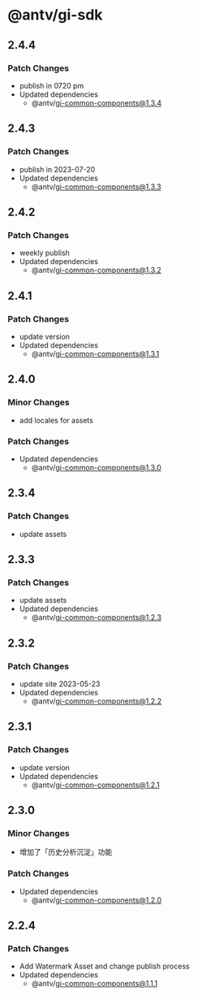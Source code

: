 # @antv/gi-sdk

## 2.4.4

### Patch Changes

- publish in 0720 pm
- Updated dependencies
  - @antv/gi-common-components@1.3.4

## 2.4.3

### Patch Changes

- publish in 2023-07-20
- Updated dependencies
  - @antv/gi-common-components@1.3.3

## 2.4.2

### Patch Changes

- weekly publish
- Updated dependencies
  - @antv/gi-common-components@1.3.2

## 2.4.1

### Patch Changes

- update version
- Updated dependencies
  - @antv/gi-common-components@1.3.1

## 2.4.0

### Minor Changes

- add locales for assets

### Patch Changes

- Updated dependencies
  - @antv/gi-common-components@1.3.0

## 2.3.4

### Patch Changes

- update assets

## 2.3.3

### Patch Changes

- update assets
- Updated dependencies
  - @antv/gi-common-components@1.2.3

## 2.3.2

### Patch Changes

- update site 2023-05-23
- Updated dependencies
  - @antv/gi-common-components@1.2.2

## 2.3.1

### Patch Changes

- update version
- Updated dependencies
  - @antv/gi-common-components@1.2.1

## 2.3.0

### Minor Changes

- 增加了「历史分析沉淀」功能

### Patch Changes

- Updated dependencies
  - @antv/gi-common-components@1.2.0

## 2.2.4

### Patch Changes

- Add Watermark Asset and change publish process
- Updated dependencies
  - @antv/gi-common-components@1.1.1
